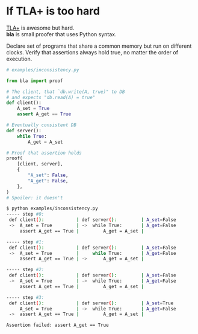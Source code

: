 # If TLA+ is too hard

[TLA+](https://lamport.azurewebsites.net/tla/tla.html) is awesome but hard. <br>
**bla** is small proofer that uses Python syntax.

Declare set of programs that share a common memory but run on different clocks.
Verify that assertions always hold true, no matter the order of execution.

```py
# examples/inconsistency.py

from bla import proof

# The client, that `db.write(A, true)" to DB
# and expects "db.read(A) = true"
def client():
    A_set = True
    assert A_get == True

# Eventually consistent DB
def server():
    while True:
        A_get = A_set

# Proof that assertion holds
proof(
    [client, server],
    {
        "A_set": False,
        "A_get": False,
    },
)
# Spoiler: it doesn't
```

```sh
$ python examples/inconsistency.py
----- step #0:
 def client():            | def server():         | A_set=False
 ->  A_set = True         | ->  while True:       | A_get=False
     assert A_get == True |         A_get = A_set |

----- step #1:
 def client():            | def server():         | A_set=False
 ->  A_set = True         |     while True:       | A_get=False
     assert A_get == True | ->      A_get = A_set |

----- step #2:
 def client():            | def server():         | A_set=False
 ->  A_set = True         | ->  while True:       | A_get=False
     assert A_get == True |         A_get = A_set |

----- step #3:
 def client():            | def server():         | A_set=True
     A_set = True         | ->  while True:       | A_get=False
 ->  assert A_get == True |         A_get = A_set |

Assertion failed: assert A_get == True
```
